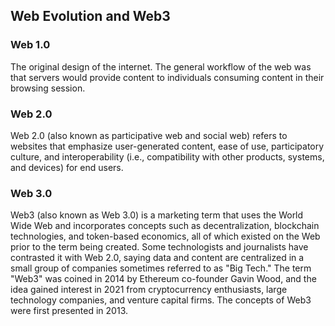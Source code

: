 ## Web Evolution and Web3

### Web 1.0

The original design of the internet. The general workflow of the web was that servers would provide content to individuals consuming content in their browsing session.

### Web 2.0

Web 2.0 (also known as participative web and social web) refers to websites that emphasize user-generated content, ease of use, participatory culture, and interoperability (i.e., compatibility with other products, systems, and devices) for end users.

### Web 3.0

Web3 (also known as Web 3.0) is a marketing term that uses the World Wide Web and incorporates concepts such as decentralization, blockchain technologies, and token-based economics, all of which existed on the Web prior to the term being created. Some technologists and journalists have contrasted it with Web 2.0, saying data and content are centralized in a small group of companies sometimes referred to as "Big Tech." The term "Web3" was coined in 2014 by Ethereum co-founder Gavin Wood, and the idea gained interest in 2021 from cryptocurrency enthusiasts, large technology companies, and venture capital firms. The concepts of Web3 were first presented in 2013\.
